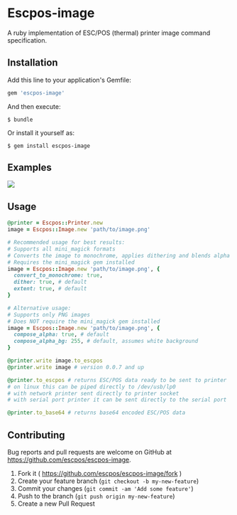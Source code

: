 # Escpos-image

A ruby implementation of ESC/POS (thermal) printer image command specification.

## Installation

Add this line to your application's Gemfile:

```ruby
gem 'escpos-image'
```

And then execute:

    $ bundle

Or install it yourself as:

    $ gem install escpos-image

## Examples

![](https://github.com/escpos/escpos-image/blob/master/examples/IMG_20160610_232415_HDR.jpg)

## Usage

```ruby
@printer = Escpos::Printer.new
image = Escpos::Image.new 'path/to/image.png'

# Recommended usage for best results:
# Supports all mini_magick formats
# Converts the image to monochrome, applies dithering and blends alpha
# Requires the mini_magick gem installed
image = Escpos::Image.new 'path/to/image.png', {
  convert_to_monochrome: true,
  dither: true, # default
  extent: true, # default
}

# Alternative usage:
# Supports only PNG images
# Does NOT require the mini_magick gem installed
image = Escpos::Image.new 'path/to/image.png', {
  compose_alpha: true, # default
  compose_alpha_bg: 255, # default, assumes white background
}

@printer.write image.to_escpos
@printer.write image # version 0.0.7 and up

@printer.to_escpos # returns ESC/POS data ready to be sent to printer
# on linux this can be piped directly to /dev/usb/lp0
# with network printer sent directly to printer socket
# with serial port printer it can be sent directly to the serial port

@printer.to_base64 # returns base64 encoded ESC/POS data
```

## Contributing

Bug reports and pull requests are welcome on GitHub at https://github.com/escpos/escpos-image.

1. Fork it ( https://github.com/escpos/escpos-image/fork )
2. Create your feature branch (`git checkout -b my-new-feature`)
3. Commit your changes (`git commit -am 'Add some feature'`)
4. Push to the branch (`git push origin my-new-feature`)
5. Create a new Pull Request
